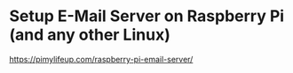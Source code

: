 


# Setup E-Mail Server on Raspberry Pi (and any other Linux)

https://pimylifeup.com/raspberry-pi-email-server/ 
